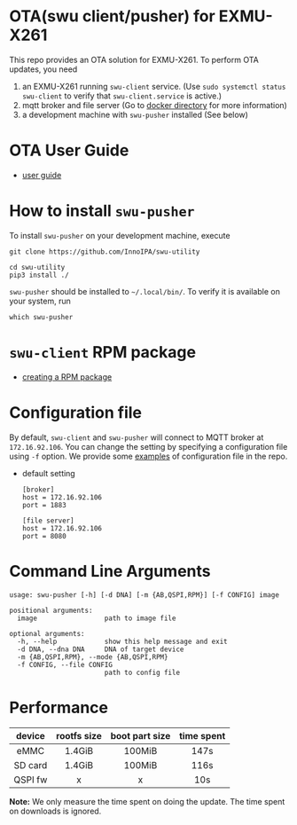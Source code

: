 # OTA(swu client/pusher) for EXMU-X261

This repo provides an OTA solution for EXMU-X261. To perform OTA
updates, you need

1. an EXMU-X261 running `swu-client` service. (Use `sudo systemctl status swu-client` to verify that `swu-client.service` is active.)
2. mqtt broker and file server (Go to  [docker directory](https://github.com/InnoIPA/swu-utility/tree/main/docker) for more information)
3. a development machine with `swu-pusher` installed (See below)

# OTA User Guide

- [user guide](https://github.com/InnoIPA/EXMU-X261-usermanual/blob/ota/tocs/2.Software/OTA.md)
# How to install `swu-pusher`

To install `swu-pusher` on your development machine, execute

```
git clone https://github.com/InnoIPA/swu-utility
```
```
cd swu-utility
pip3 install ./
```

`swu-pusher` should be installed to `~/.local/bin/`. To verify it is available on your system, run

```
which swu-pusher
```

# `swu-client` RPM package

- [creating a RPM package](./docs/rpm.md)

# Configuration file

By default, `swu-client` and `swu-pusher` will connect to MQTT broker at `172.16.92.106`. You can change the setting by specifying a configuration file using `-f` option. We provide some [examples](https://github.com/InnoIPA/swu-utility/tree/main/src/swu_utility/config) of configuration file in the repo.

- default setting
    ```
    [broker]
    host = 172.16.92.106
    port = 1883

    [file server]
    host = 172.16.92.106
    port = 8080
    ```


# Command Line Arguments
```
usage: swu-pusher [-h] [-d DNA] [-m {AB,QSPI,RPM}] [-f CONFIG] image

positional arguments:
  image                 path to image file

optional arguments:
  -h, --help            show this help message and exit
  -d DNA, --dna DNA     DNA of target device
  -m {AB,QSPI,RPM}, --mode {AB,QSPI,RPM}
  -f CONFIG, --file CONFIG
                        path to config file
```

# Performance

| device |  rootfs size | boot part size | time spent |
|:------:|:------------:|:--------------:|:----------:|
|  eMMC  |    1.4GiB    |     100MiB     |    147s    |
|SD card |    1.4GiB    |     100MiB     |    116s    |
|QSPI fw |       x      |       x        |    10s     |

**Note:** We only measure the time spent on doing the update.
The time spent on downloads is ignored.